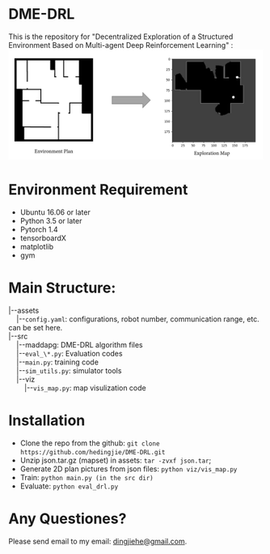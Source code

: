 # DME-DRL
This is the repository for "Decentralized Exploration of a Structured Environment Based on Multi-agent Deep Reinforcement Learning" : 
![demo](/res/demo.png)

# Environment Requirement
- Ubuntu 16.06 or later
- Python 3.5 or later
- Pytorch 1.4
- tensorboardX
- matplotlib
- gym

# Main Structure:
|--assets<br>
&nbsp;&nbsp;&nbsp;&nbsp;|--`config.yaml`: configurations, robot number, communication range, etc. can be set here.<br>
|--src<br>
&nbsp;&nbsp;&nbsp;&nbsp;|--maddapg: DME-DRL algorithm files<br>
&nbsp;&nbsp;&nbsp;&nbsp;|--`eval_\*.py`: Evaluation codes<br>
&nbsp;&nbsp;&nbsp;&nbsp;|--`main.py`: training code<br>
&nbsp;&nbsp;&nbsp;&nbsp;|--`sim_utils.py`: simulator tools<br>
&nbsp;&nbsp;&nbsp;&nbsp;|--viz<br>
&nbsp;&nbsp;&nbsp;&nbsp;&nbsp;&nbsp;&nbsp;&nbsp;|--`vis_map.py`: map visulization code<br>
     

# Installation
- Clone the repo from the github:
`git clone https://github.com/hedingjie/DME-DRL.git`
- Unzip json.tar.gz (mapset) in assets:
`tar -zvxf json.tar`;
- Generate 2D plan pictures from json files:
`python viz/vis_map.py`
- Train: `python main.py (in the src dir)`
- Evaluate: `python eval_drl.py`

# Any Questiones?
Please send email to my email: dingjiehe@gmail.com.

